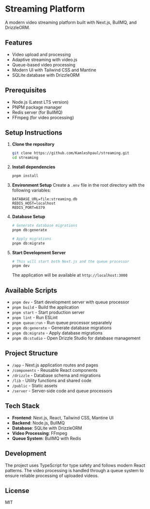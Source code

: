 # Streaming Platform

A modern video streaming platform built with Next.js, BullMQ, and DrizzleORM.

## Features

- Video upload and processing
- Adaptive streaming with video.js
- Queue-based video processing
- Modern UI with Tailwind CSS and Mantine
- SQLite database with DrizzleORM

## Prerequisites

- Node.js (Latest LTS version)
- PNPM package manager
- Redis server (for BullMQ)
- FFmpeg (for video processing)

## Setup Instructions

1. **Clone the repository**
   ```bash
   git clone https://github.com/Kamleshpaul/streaming.git
   cd streaming
   ```

2. **Install dependencies**
   ```bash
   pnpm install
   ```

3. **Environment Setup**
   Create a `.env` file in the root directory with the following variables:
   ```env
   DATABASE_URL=file:streaming.db
   REDIS_HOST=localhost
   REDIS_PORT=6379
   ```

4. **Database Setup**
   ```bash
   # Generate database migrations
   pnpm db:generate

   # Apply migrations
   pnpm db:migrate
   ```

5. **Start Development Server**
   ```bash
   # This will start both Next.js and the queue processor
   pnpm dev
   ```

   The application will be available at `http://localhost:3000`

## Available Scripts

- `pnpm dev` - Start development server with queue processor
- `pnpm build` - Build the application
- `pnpm start` - Start production server
- `pnpm lint` - Run ESLint
- `pnpm queue:run` - Run queue processor separately
- `pnpm db:generate` - Generate database migrations
- `pnpm db:migrate` - Apply database migrations
- `pnpm db:studio` - Open Drizzle Studio for database management

## Project Structure

- `/app` - Next.js application routes and pages
- `/components` - Reusable React components
- `/drizzle` - Database schema and migrations
- `/lib` - Utility functions and shared code
- `/public` - Static assets
- `/server` - Server-side code and queue processors

## Tech Stack

- **Frontend**: Next.js, React, Tailwind CSS, Mantine UI
- **Backend**: Node.js, BullMQ
- **Database**: SQLite with DrizzleORM
- **Video Processing**: FFmpeg
- **Queue System**: BullMQ with Redis

## Development

The project uses TypeScript for type safety and follows modern React patterns. The video processing is handled through a queue system to ensure reliable processing of uploaded videos.

## License

MIT